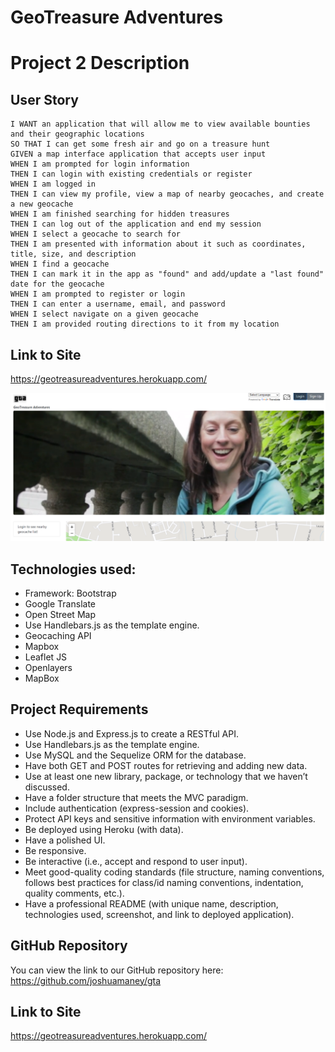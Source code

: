 # GeoTreasure Adventures

# Project 2 Description

## User Story

```AS A modern-day adventurer in search of treasure
I WANT an application that will allow me to view available bounties and their geographic locations
SO THAT I can get some fresh air and go on a treasure hunt
GIVEN a map interface application that accepts user input
WHEN I am prompted for login information
THEN I can login with existing credentials or register
WHEN I am logged in
THEN I can view my profile, view a map of nearby geocaches, and create a new geocache
WHEN I am finished searching for hidden treasures
THEN I can log out of the application and end my session
WHEN I select a geocache to search for
THEN I am presented with information about it such as coordinates, title, size, and description
WHEN I find a geocache
THEN I can mark it in the app as "found" and add/update a "last found" date for the geocache
WHEN I am prompted to register or login
THEN I can enter a username, email, and password
WHEN I select navigate on a given geocache
THEN I am provided routing directions to it from my location
```

## Link to Site
https://geotreasureadventures.herokuapp.com/

![Screenshot of webpage](public/images/GTAscreenshot.png)

## Technologies used:
- Framework: Bootstrap 
- Google Translate
- Open Street Map ​
- Use Handlebars.js as the template engine.
- Geocaching API
- Mapbox
- Leaflet JS
- Openlayers
- MapBox


## Project Requirements


- Use Node.js and Express.js to create a RESTful API.
  ​
- Use Handlebars.js as the template engine.
  ​
- Use MySQL and the Sequelize ORM for the database.
  ​
- Have both GET and POST routes for retrieving and adding new data.
  ​
- Use at least one new library, package, or technology that we haven’t discussed.
  ​
- Have a folder structure that meets the MVC paradigm.
  ​
- Include authentication (express-session and cookies).
  ​
- Protect API keys and sensitive information with environment variables.
  ​
- Be deployed using Heroku (with data).
  ​
- Have a polished UI.
  ​
- Be responsive.
  ​
- Be interactive (i.e., accept and respond to user input).
  ​
- Meet good-quality coding standards (file structure, naming conventions, follows best practices for class/id naming conventions, indentation, quality comments, etc.).
  ​
- Have a professional README (with unique name, description, technologies used, screenshot, and link to deployed application).

## GitHub Repository

You can view the link to our GitHub repository here:
https://github.com/joshuamaney/gta

## Link to Site
https://geotreasureadventures.herokuapp.com/
